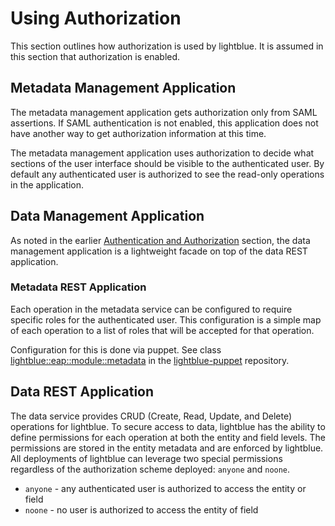 # Using Authorization
This section outlines how authorization is used by lightblue.  It is assumed in this section that authorization is enabled.

## Metadata Management Application

The metadata management application gets authorization only from SAML assertions.  If SAML authentication is not enabled, this application does not have another way to get authorization information at this time.

The metadata management application uses authorization to decide what sections of the user interface should be visible to the authenticated user.  By default any authenticated user is authorized to see the read-only operations in the application.

## Data Management Application

As noted in the earlier [Authentication and Authorization](../authentication_and_authorization.md) section, the data management application is a lightweight facade on top of the data REST application.

### Metadata REST Application
Each operation in the metadata service can be configured to require specific roles for the authenticated user.  This configuration is a simple map of each operation to a list of roles that will be accepted for that operation.

Configuration for this is done via puppet.  See class [lightblue::eap::module::metadata](https://github.com/lightblue-platform/lightblue-puppet/blob/master/manifests/eap/module/metadata.pp) in the [lightblue-puppet](https://github.com/lightblue-platform/lightblue-puppet) repository.

## Data REST Application
The data service provides CRUD (Create, Read, Update, and Delete) operations for lightblue.  To secure access to data, lightblue has the ability to define permissions for each operation at both the entity and field levels.  The permissions are stored in the entity metadata and are enforced by lightblue.  All deployments of lightblue can leverage two special permissions regardless of the authorization scheme deployed: `anyone` and `noone`.

* `anyone` - any authenticated user is authorized to access the entity or field
* `noone` - no user is authorized to access the entity of field

